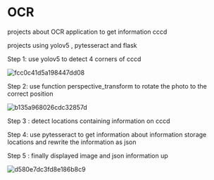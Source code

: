 # OCR
projects about OCR application to get information cccd 

projects using yolov5 , pytesseract and flask

Step 1: use yolov5 to detect 4 corners of cccd

![fcc0c41d5a198447dd08](https://github.com/Duongvinh227/OCR/assets/96807833/e6ca66f0-fe1e-4d5d-8c09-3b4eb154491b)

Step 2: use function perspective_transform to rotate the photo to the correct position

![b135a968026cdc32857d](https://github.com/Duongvinh227/OCR/assets/96807833/209c4b4e-8031-4763-ae4f-afc5d34e133d)

Step 3 : detect locations containing information on cccd

Step 4: use pytesseract to get information about information storage locations and rewrite the information as json

Step 5 : finally displayed image and json information up

![d580e7dc3fd8e186b8c9](https://github.com/Duongvinh227/OCR/assets/96807833/568f2634-0a9c-4532-9a45-6b70e203758f)
